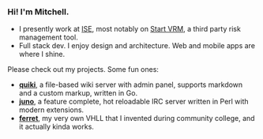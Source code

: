 ### Hi! I'm Mitchell.
* I presently work at [ISE](https://ise.io), most notably on [Start VRM](https://startvrm.com), a third party risk management tool.
* Full stack dev. I enjoy design and architecture. Web and mobile apps are where I shine.

Please check out my projects. Some fun ones:
* [__quiki__](https://github.com/cooper/quiki), a file-based wiki server with admin panel, supports markdown and a custom markup, written in Go.
* [__juno__](https://github.com/cooper/juno), a feature complete, hot reloadable IRC server written in Perl with modern extensions.
* [__ferret__](https://github.com/cooper/ferret), my very own VHLL that I invented during community college, and it actually kinda works.
